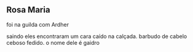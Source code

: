 ## Rosa Maria

foi na guilda com Ardher

saindo eles encontraram um cara caído na calçada. barbudo de cabelo ceboso fedido. o nome dele é gaidro
